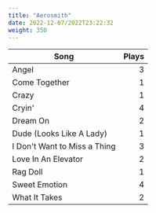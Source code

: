 ```yaml
---
title: "Aerosmith"
date: 2022-12-07/2022T23:22:32
weight: 350
---
```




 Song | Plays 
----- | -----:
Angel | 3
Come Together | 1
Crazy | 1
Cryin' | 4
Dream On | 2
Dude (Looks Like A Lady) | 1
I Don't Want to Miss a Thing | 3
Love In An Elevator | 2
Rag Doll | 1
Sweet Emotion | 4
What It Takes | 2
